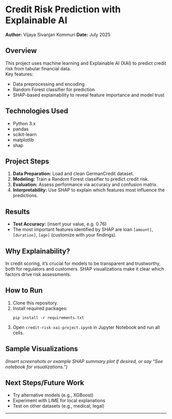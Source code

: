 # Credit Risk Prediction with Explainable AI

**Author:** Vijaya Sivanjan Kommuri 
**Date:** July 2025

## Overview

This project uses machine learning and Explainable AI (XAI) to predict credit risk from tabular financial data.  
Key features:
- Data preprocessing and encoding
- Random Forest classifier for prediction
- SHAP-based explainability to reveal feature importance and model trust

## Technologies Used
- Python 3.x
- pandas
- scikit-learn
- matplotlib
- shap

## Project Steps

1. **Data Preparation:** Load and clean GermanCredit dataset.
2. **Modeling:** Train a Random Forest classifier to predict credit risk.
3. **Evaluation:** Assess performance via accuracy and confusion matrix.
4. **Interpretability:** Use SHAP to explain which features most influence the predictions.

## Results

- **Test Accuracy:** (insert your value, e.g. 0.76)
- The most important features identified by SHAP are loan `[amount]`, `[duration]`, `[age]` (customize with your findings).

## Why Explainability?

In credit scoring, it’s crucial for models to be transparent and trustworthy, both for regulators and customers. SHAP visualizations make it clear which factors drive risk assessments.

## How to Run

1. Clone this repository.
2. Install required packages:
    ```
    pip install -r requirements.txt
    ```
3. Open `credit-risk-xai-project.ipynb` in Jupyter Notebook and run all cells.

## Sample Visualizations

_(Insert screenshots or example SHAP summary plot if desired, or say “See notebook for visualizations.”)_

## Next Steps/Future Work

- Try alternative models (e.g., XGBoost)
- Experiment with LIME for local explanations
- Test on other datasets (e.g., medical, legal)

---
